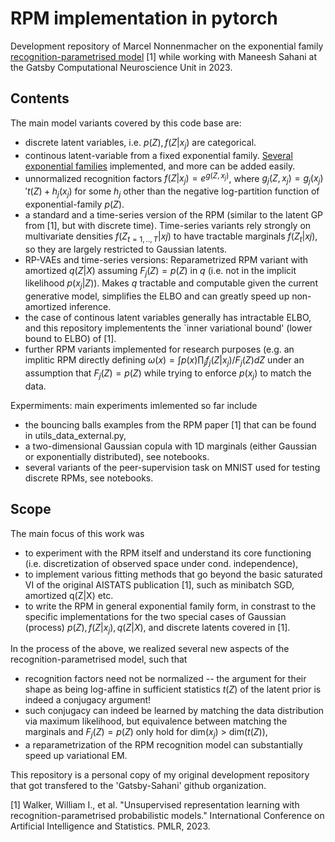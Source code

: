 # RPM implementation in pytorch

Development repository of Marcel Nonnenmacher on the exponential family [recognition-parametrised model](https://proceedings.mlr.press/v206/walker23a.html) [1] while working with Maneesh Sahani at the Gatsby Computational Neuroscience Unit in 2023.

## Contents

The main model variants covered by this code base are:
- discrete latent variables, i.e. $p(Z), f(Z|x_j)$ are categorical. 
- continous latent-variable from a fixed exponential family. [Several exponential families](https://github.com/mnonnenm/torchRPM/blob/main/expFam.py) implemented, and more can be added easily.
- unnormalized recognition factors $f(Z|x_j) = e^{g(Z,x_j)}$, where $g_j(Z,x_j) = g_j(x_j)'t(Z) + h_j(x_j)$ for some $h_j$ other than the negative log-partition function of exponential-family $p(Z)$.
- a standard and a time-series version of the RPM (similar to the latent GP from [1], but with discrete time). Time-series variants rely strongly on multivariate densities $f(Z_{t=1,..,T}|xj)$ to have tractable marginals $f(Z_t|xj)$, so they are largely restricted to Gaussian latents.
- RP-VAEs and time-series versions: Reparametrized RPM variant with amortized $q(Z|X)$ assuming $F_j(Z) = p(Z)$ in $q$ (i.e. not in the implicit likelihood $p(x_j|Z)$). Makes $q$ tractable and computable given the current generative model, simplifies the ELBO and can greatly speed up non-amortized inference.  
- the case of continous latent variables generally has intractable ELBO, and this repository implementents the `inner variational bound' (lower bound to ELBO) of [1].
- further RPM variants implemented for research purposes (e.g. an implitic RPM directly defining $\omega(x) = \int p(x) \prod_j f_j(Z|x_j)/F_j(Z) dZ$ under an assumption that $F_j(Z)=p(Z)$ while trying to enforce $p(x_j)$ to match the data.
  
Expermiments: main experiments imlemented so far include 
- the bouncing balls examples from the RPM paper [1] that can be found in utils_data_external.py, 
- a two-dimensional Gaussian copula with 1D marginals (either Gaussian or exponentially distributed), see notebooks.
- several variants of the peer-supervision task on MNIST used for testing discrete RPMs, see notebooks. 



## Scope

The main focus of this work was 
- to experiment with the RPM itself and understand its core functioning (i.e. discretization of observed space under cond. independence),                                   
- to implement various fitting methods that go beyond the basic saturated VI of the original AISTATS publication [1], such as minibatch SGD, amortized q(Z|X) etc. 
- to write the RPM in general exponential family form, in constrast to the specific implementations for the two special cases of Gaussian (process) $p(Z), f(Z|x_j), q(Z|X)$, and discrete latents covered in [1].

In the process of the above, we realized several new aspects of the recognition-parametrised model, such that 
- recognition factors need not be normalized -- the argument for their shape as being log-affine in sufficient statistics $t(Z)$ of the latent prior is indeed a conjugacy argument!
- such conjugacy can indeed be learned by matching the data distribution via maximum likelihood,  but equivalence between matching the marginals and $F_j(Z)=p(Z)$ only hold for dim($x_j$) $>$ dim($t(Z)$),
- a reparametrization of the RPM recognition model can substantially speed up variational EM.

This repository is a personal copy of my original development repository that got transfered to the 'Gatsby-Sahani' github organization.

[1] Walker, William I., et al. "Unsupervised representation learning with recognition-parametrised probabilistic models." International Conference on Artificial Intelligence and Statistics. PMLR, 2023.
